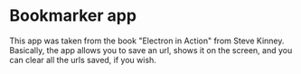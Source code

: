 # Bookmarker app

This app was taken from the book "Electron in Action" from Steve Kinney.
Basically, the app allows you to save an url, shows it on the screen, and you can clear all the urls saved, if you wish.
